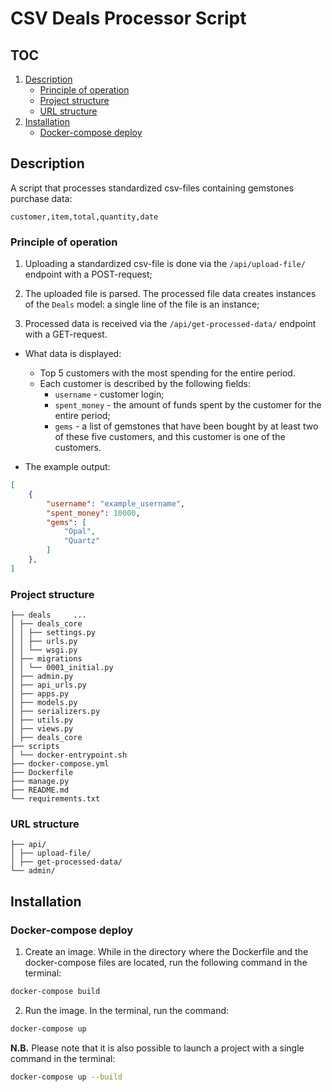 # CSV Deals Processor Script

## TOC
1. [Description](#description)
   - [Principle of operation](#principle-of-operation)
   - [Project structure](#project-structure)
   - [URL structure](#url-structure)
2. [Installation](#installation)
   - [Docker-compose deploy](#docker-compose-deploy)

## Description

A script that processes standardized csv-files containing gemstones purchase data:
```csv
customer,item,total,quantity,date
```

### Principle of operation

1. Uploading a standardized csv-file is done via the ```/api/upload-file/``` endpoint with a POST-request;


2. The uploaded file is parsed. The processed file data creates instances of the ```Deals``` model: a single line of the file is an instance;


3. Processed data is received via the ```/api/get-processed-data/``` endpoint with a GET-request.

* What data is displayed:
  * Top 5 customers with the most spending for the entire period. 
  * Each customer is described by the following fields:
    * ```username``` - customer login; 
    * ```spent_money``` - the amount of funds spent by the customer for the entire period;
    * ```gems``` - a list of gemstones that have been bought by at least two of these five customers, and this customer is one of the customers.
   
   
* The example output:
```json
[
    {
        "username": "example_username",
        "spent_money": 10000,
        "gems": [
            "Opal",
            "Quartz"
        ]
    },
]
```

### Project structure
```
├── deals     ...
│ ├── deals_core  
│ │ ├── settings.py  
│ │ ├── urls.py  
│ │ └── wsgi.py
│ ├── migrations  
│ │ └── 0001_initial.py   
│ ├── admin.py  
│ ├── api_urls.py  
│ ├── apps.py  
│ ├── models.py  
│ ├── serializers.py  
│ ├── utils.py  
│ ├── views.py  
│ ├── deals_core  
├── scripts  
│ └── docker-entrypoint.sh  
├── docker-compose.yml  
├── Dockerfile  
├── manage.py  
├── README.md  
└── requirements.txt
```

### URL structure
```
├── api/  
│ ├── upload-file/  
│ ├── get-processed-data/  
└── admin/
```
## Installation

### Docker-compose deploy

1. Create an image.
While in the directory where the Dockerfile and the docker-compose files are located, run the following command in the terminal:

  ``` bash
docker-compose build
```

2. Run the image.
In the terminal, run the command:

  ``` bash
docker-compose up
```

**N.B.** Please note that it is also possible to launch a project with a single command in the terminal:
  ``` bash
docker-compose up --build
```